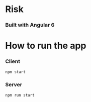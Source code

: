 # Risk
### Built with Angular 6

# How to run the app
### Client
```sh
npm start
```

### Server
```sh
npm run start
```